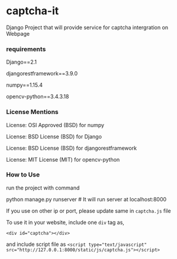 # captcha-it
Django Project that will provide service for captcha intergration on Webpage

### requirements
Django==2.1

djangorestframework==3.9.0

numpy==1.15.4

opencv-python==3.4.3.18

### License Mentions
License: OSI Approved (BSD) for numpy

License: BSD License (BSD) for Django

License: BSD License (BSD) for djangorestframework

License: MIT License (MIT) for opencv-python

### How to Use

run the project with command 

python manage.py runserver    # It will run server at localhost:8000

If you use on other ip or port, please update same in `captcha.js` file

To use it in your website, include one `div` tag as,

`<div id="captcha"></div>`

and include script file as `<script type="text/javascript" src="http://127.0.0.1:8000/static/js/captcha.js"></script>`





